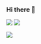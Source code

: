 ### Hi there 👋

[![](https://github-readme-stats.vercel.app/api/pin/?username=ostwindli&repo=asenal&theme=dark)](https://github.com/ostwindli/asenal)
[![](https://github-readme-stats.vercel.app/api/pin/?username=tencent-connect&repo=bot-node-sdk&theme=dark)](https://github.com/tencent-connect/bot-node-sdk)

[![](https://github-readme-stats.vercel.app/api?username=ostwindli&theme=dark&locale=cn&show_icons=true)](https://github.com/ostwindli)

